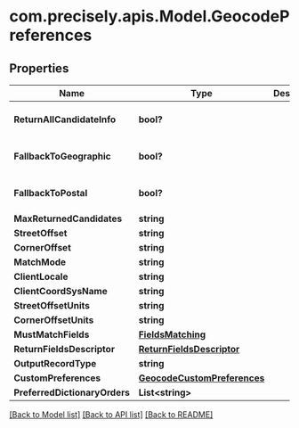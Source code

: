 # com.precisely.apis.Model.GeocodePreferences
## Properties

Name | Type | Description | Notes
------------ | ------------- | ------------- | -------------
**ReturnAllCandidateInfo** | **bool?** |  | [optional] [default to false]
**FallbackToGeographic** | **bool?** |  | [optional] [default to true]
**FallbackToPostal** | **bool?** |  | [optional] [default to true]
**MaxReturnedCandidates** | **string** |  | [optional] 
**StreetOffset** | **string** |  | [optional] 
**CornerOffset** | **string** |  | [optional] 
**MatchMode** | **string** |  | [optional] 
**ClientLocale** | **string** |  | [optional] 
**ClientCoordSysName** | **string** |  | [optional] 
**StreetOffsetUnits** | **string** |  | [optional] 
**CornerOffsetUnits** | **string** |  | [optional] 
**MustMatchFields** | [**FieldsMatching**](FieldsMatching.md) |  | [optional] 
**ReturnFieldsDescriptor** | [**ReturnFieldsDescriptor**](ReturnFieldsDescriptor.md) |  | [optional] 
**OutputRecordType** | **string** |  | [optional] 
**CustomPreferences** | [**GeocodeCustomPreferences**](GeocodeCustomPreferences.md) |  | [optional] 
**PreferredDictionaryOrders** | **List&lt;string&gt;** |  | [optional] 

[[Back to Model list]](../README.md#documentation-for-models) [[Back to API list]](../README.md#documentation-for-api-endpoints) [[Back to README]](../README.md)

